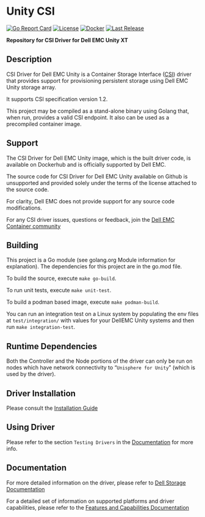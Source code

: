 # Unity CSI

[![Go Report Card](https://goreportcard.com/badge/github.com/dell/csi-unity?style=flat-square)](https://goreportcard.com/report/github.com/dell/csi-unity)
[![License](https://img.shields.io/github/license/dell/csi-unity?style=flat-square&color=blue&label=License)](https://github.com/dell/csi-unity/blob/master/LICENSE)
[![Docker](https://img.shields.io/docker/pulls/dellemc/csi-unity.svg?logo=docker&style=flat-square&label=Pulls)](https://hub.docker.com/r/dellemc/csi-unity)
[![Last Release](https://img.shields.io/github/v/release/dell/csi-unity?label=Latest&style=flat-square&logo=go)](https://github.com/dell/csi-unity/releases)

**Repository for CSI Driver for Dell EMC Unity XT**

## Description
CSI Driver for Dell EMC Unity is a Container Storage Interface ([CSI](https://github.com/container-storage-interface/spec)) driver that provides support for provisioning persistent storage using Dell EMC Unity storage array. 

It supports CSI specification version 1.2.

This project may be compiled as a stand-alone binary using Golang that, when run, provides a valid CSI endpoint. It also can be used as a precompiled container image.

## Support
The CSI Driver for Dell EMC Unity image, which is the built driver code, is available on Dockerhub and is officially supported by Dell EMC.

The source code for CSI Driver for Dell EMC Unity available on Github is unsupported and provided solely under the terms of the license attached to the source code.

For clarity, Dell EMC does not provide support for any source code modifications.

For any CSI driver issues, questions or feedback, join the [Dell EMC Container community](<https://www.dell.com/community/Containers/bd-p/Containers/>)

## Building
This project is a Go module (see golang.org Module information for explanation).
The dependencies for this project are in the go.mod file.

To build the source, execute `make go-build`.

To run unit tests, execute `make unit-test`.

To build a podman based image, execute `make podman-build`.

You can run an integration test on a Linux system by populating the env files at `test/integration/` with values for your DellEMC Unity systems and then run `make integration-test`.


## Runtime Dependencies
Both the Controller and the Node portions of the driver can only be run on nodes which have network connectivity to “`Unisphere for Unity`” (which is used by the driver).

## Driver Installation
Please consult the [Installation Guide](https://dell.github.io/storage-plugin-docs/docs/installation/)

## Using Driver
Please refer to the section `Testing Drivers` in the [Documentation](https://dell.github.io/storage-plugin-docs/docs/installation/test/) for more info.

## Documentation
For more detailed information on the driver, please refer to [Dell Storage Documentation](https://dell.github.io/storage-plugin-docs/docs/) 

For a detailed set of information on supported platforms and driver capabilities, please refer to the [Features and Capabilities Documentation](https://dell.github.io/storage-plugin-docs/docs/dell-csi-driver/) 
